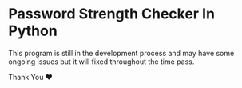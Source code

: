 # Password Strength Checker In Python

This program is still in the development process and may have some ongoing issues but it will fixed throughout the time pass.

Thank You ❤
